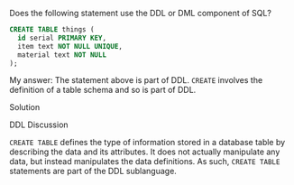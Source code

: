 Does the following statement use the DDL or DML component of SQL?
```sql
CREATE TABLE things (
  id serial PRIMARY KEY,
  item text NOT NULL UNIQUE,
  material text NOT NULL
);
```

My answer:
The statement above is part of DDL. `CREATE` involves the definition of a table schema and so is part of DDL.



Solution

DDL
Discussion

`CREATE TABLE` defines the type of information stored in a database table by describing the data and its attributes. It does not actually manipulate any data, but instead manipulates the data definitions. As such, `CREATE TABLE` statements are part of the DDL sublanguage.

